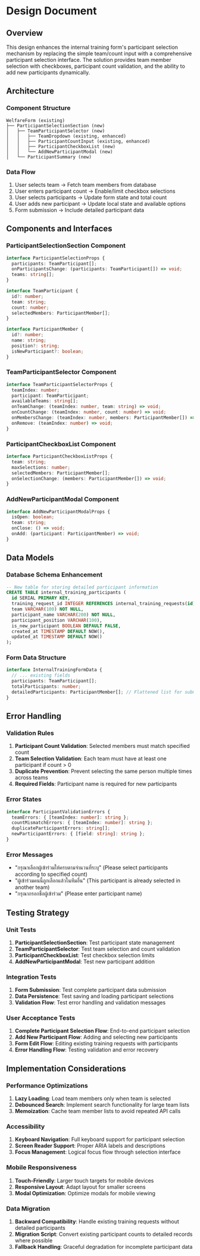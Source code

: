 # Design Document

## Overview

This design enhances the internal training form's participant selection mechanism by replacing the simple team/count input with a comprehensive participant selection interface. The solution provides team member selection with checkboxes, participant count validation, and the ability to add new participants dynamically.

## Architecture

### Component Structure
```
WelfareForm (existing)
├── ParticipantSelectionSection (new)
│   ├── TeamParticipantSelector (new)
│   │   ├── TeamDropdown (existing, enhanced)
│   │   ├── ParticipantCountInput (existing, enhanced)
│   │   ├── ParticipantCheckboxList (new)
│   │   └── AddNewParticipantModal (new)
│   └── ParticipantSummary (new)
```

### Data Flow
1. User selects team → Fetch team members from database
2. User enters participant count → Enable/limit checkbox selections
3. User selects participants → Update form state and total count
4. User adds new participant → Update local state and available options
5. Form submission → Include detailed participant data

## Components and Interfaces

### ParticipantSelectionSection Component
```typescript
interface ParticipantSelectionProps {
  participants: TeamParticipant[];
  onParticipantsChange: (participants: TeamParticipant[]) => void;
  teams: string[];
}

interface TeamParticipant {
  id?: number;
  team: string;
  count: number;
  selectedMembers: ParticipantMember[];
}

interface ParticipantMember {
  id?: number;
  name: string;
  position?: string;
  isNewParticipant?: boolean;
}
```

### TeamParticipantSelector Component
```typescript
interface TeamParticipantSelectorProps {
  teamIndex: number;
  participant: TeamParticipant;
  availableTeams: string[];
  onTeamChange: (teamIndex: number, team: string) => void;
  onCountChange: (teamIndex: number, count: number) => void;
  onMembersChange: (teamIndex: number, members: ParticipantMember[]) => void;
  onRemove: (teamIndex: number) => void;
}
```

### ParticipantCheckboxList Component
```typescript
interface ParticipantCheckboxListProps {
  team: string;
  maxSelections: number;
  selectedMembers: ParticipantMember[];
  onSelectionChange: (members: ParticipantMember[]) => void;
}
```

### AddNewParticipantModal Component
```typescript
interface AddNewParticipantModalProps {
  isOpen: boolean;
  team: string;
  onClose: () => void;
  onAdd: (participant: ParticipantMember) => void;
}
```

## Data Models

### Database Schema Enhancement
```sql
-- New table for storing detailed participant information
CREATE TABLE internal_training_participants (
  id SERIAL PRIMARY KEY,
  training_request_id INTEGER REFERENCES internal_training_requests(id),
  team VARCHAR(100) NOT NULL,
  participant_name VARCHAR(200) NOT NULL,
  participant_position VARCHAR(100),
  is_new_participant BOOLEAN DEFAULT FALSE,
  created_at TIMESTAMP DEFAULT NOW(),
  updated_at TIMESTAMP DEFAULT NOW()
);
```

### Form Data Structure
```typescript
interface InternalTrainingFormData {
  // ... existing fields
  participants: TeamParticipant[];
  totalParticipants: number;
  detailedParticipants: ParticipantMember[]; // Flattened list for submission
}
```

## Error Handling

### Validation Rules
1. **Participant Count Validation**: Selected members must match specified count
2. **Team Selection Validation**: Each team must have at least one participant if count > 0
3. **Duplicate Prevention**: Prevent selecting the same person multiple times across teams
4. **Required Fields**: Participant name is required for new participants

### Error States
```typescript
interface ParticipantValidationErrors {
  teamErrors: { [teamIndex: number]: string };
  countMismatchErrors: { [teamIndex: number]: string };
  duplicateParticipantErrors: string[];
  newParticipantErrors: { [field: string]: string };
}
```

### Error Messages
- "กรุณาเลือกผู้เข้าร่วมให้ครบตามจำนวนที่ระบุ" (Please select participants according to specified count)
- "ผู้เข้าร่วมคนนี้ถูกเลือกแล้วในทีมอื่น" (This participant is already selected in another team)
- "กรุณากรอกชื่อผู้เข้าร่วม" (Please enter participant name)

## Testing Strategy

### Unit Tests
1. **ParticipantSelectionSection**: Test participant state management
2. **TeamParticipantSelector**: Test team selection and count validation
3. **ParticipantCheckboxList**: Test checkbox selection limits
4. **AddNewParticipantModal**: Test new participant addition

### Integration Tests
1. **Form Submission**: Test complete participant data submission
2. **Data Persistence**: Test saving and loading participant selections
3. **Validation Flow**: Test error handling and validation messages

### User Acceptance Tests
1. **Complete Participant Selection Flow**: End-to-end participant selection
2. **Add New Participant Flow**: Adding and selecting new participants
3. **Form Edit Flow**: Editing existing training requests with participants
4. **Error Handling Flow**: Testing validation and error recovery

## Implementation Considerations

### Performance Optimizations
1. **Lazy Loading**: Load team members only when team is selected
2. **Debounced Search**: Implement search functionality for large team lists
3. **Memoization**: Cache team member lists to avoid repeated API calls

### Accessibility
1. **Keyboard Navigation**: Full keyboard support for participant selection
2. **Screen Reader Support**: Proper ARIA labels and descriptions
3. **Focus Management**: Logical focus flow through selection interface

### Mobile Responsiveness
1. **Touch-Friendly**: Larger touch targets for mobile devices
2. **Responsive Layout**: Adapt layout for smaller screens
3. **Modal Optimization**: Optimize modals for mobile viewing

### Data Migration
1. **Backward Compatibility**: Handle existing training requests without detailed participants
2. **Migration Script**: Convert existing participant counts to detailed records where possible
3. **Fallback Handling**: Graceful degradation for incomplete participant data